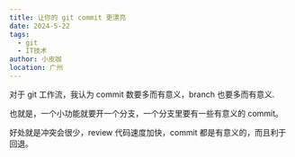 ```yaml
---
title: 让你的 git commit 更漂亮
date: 2024-5-22
tags:
  - git
  - IT技术
author: 小皮咖
location: 广州
---
```


对于 git 工作流，我认为 commit 数要多而有意义，branch 也要多而有意义.

也就是，一个小功能就要开一个分支，一个分支里要有一些有意义的 commit。 

好处就是冲突会很少，review 代码速度加快，commit 都是有意义的，而且利于回退。

<!-- more -->


<tongji/>

<comment/>
